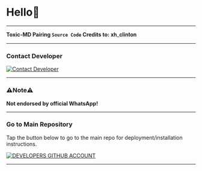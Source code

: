 # Hello🪽

---

**Toxic-MD Pairing `Source Code` Credits to:** 𝐱𝐡_𝐜𝐥𝐢𝐧𝐭𝐨𝐧 

---

### Contact Developer

[![Contact Developer](https://img.shields.io/badge/Contact%20Developer-Click%20Here-brightgreen?style=for-the-badge&logo=whatsapp&logoColor=white)](https://api.whatsapp.com/send?phone=254735342808)

---

### ⚠️Note⚠️

**Not endorsed by official WhatsApp!**

---

### Go to Main Repository

Tap the button below to go to the main repo for deployment/installation instructions.

[![DEVELOPERS GITHUB ACCOUNT](https://img.shields.io/badge/OPEN%20DEVELOPER%20ACCOUNT-Click%20Here-brightblue?style=for-the-badge)](https://github.com/xhclintohn)

---